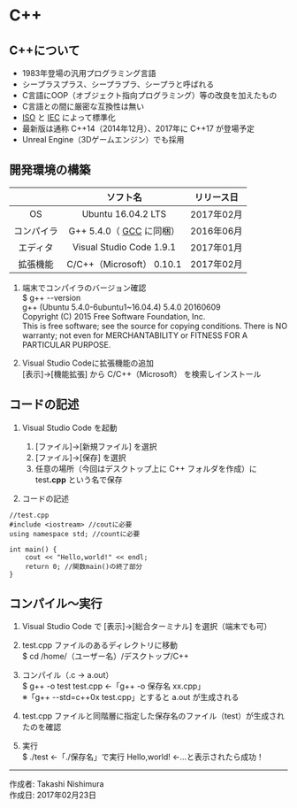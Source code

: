 # C++

## C++について

* 1983年登場の汎用プログラミング言語
* シープラスプラス、シープラプラ、シープラと呼ばれる
* C言語にOOP（オブジェクト指向プログラミング）等の改良を加えたもの
* C言語との間に厳密な互換性は無い
* [ISO](http://bit.ly/1VLZ5lB) と [IEC](http://bit.ly/1InYqMk) によって標準化
* 最新版は通称 C++14（2014年12月）、2017年に C++17 が登場予定
* Unreal Engine（3Dゲームエンジン）でも採用

## 開発環境の構築

||ソフト名|リリース日|
|:--:|:--:|:--:|
|OS|Ubuntu 16.04.2 LTS|2017年02月|
|コンパイラ|G++ 5.4.0（ [GCC](http://bit.ly/2kOadCN) に同梱）|2016年06月|
|エディタ|Visual Studio Code 1.9.1|2017年01月|
|拡張機能|C/C++（Microsoft） 0.10.1|2017年02月|

1. 端末でコンパイラのバージョン確認  
    $ g++ --version  
    g++ (Ubuntu 5.4.0-6ubuntu1~16.04.4) 5.4.0 20160609  
    Copyright (C) 2015 Free Software Foundation, Inc.  
    This is free software; see the source for copying conditions.  There is NO  
    warranty; not even for MERCHANTABILITY or FITNESS FOR A PARTICULAR PURPOSE.

1. Visual Studio Codeに拡張機能の追加  
    [表示]→[機能拡張] から C/C++（Microsoft） を検索しインストール

## コードの記述

1. Visual Studio Code を起動
    1. [ファイル]→[新規ファイル] を選択
    1. [ファイル]→[保存] を選択
    1. 任意の場所（今回はデスクトップ上に C++ フォルダを作成）に test<b>.cpp</b> という名で保存

1. コードの記述
```
//test.cpp
#include <iostream> //coutに必要
using namespace std; //countに必要

int main() {
    cout << "Hello,world!" << endl;
    return 0; //関数main()の終了部分
}
```

## コンパイル〜実行

1. Visual Studio Code で [表示]→[総合ターミナル] を選択（端末でも可）

1. test.cpp ファイルのあるディレクトリに移動  
$ cd /home/（ユーザー名）/デスクトップ/C++

1. コンパイル（.c → a.out）  
$ g++ -o test test.cpp ←「g++ -o 保存名 xx.cpp」  
※「g++ --std=c++0x test.cpp」とすると a.out が生成される

1. test.cpp ファイルと同階層に指定した保存名のファイル（test）が生成されたのを確認

1. 実行  
$ ./test ←「./保存名」で実行
Hello,world! ←…と表示されたら成功！

***
作成者: Takashi Nishimura  
作成日: 2017年02月23日
